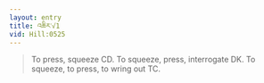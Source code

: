 ```yaml
---
layout: entry
title: འཆིར་√1
vid: Hill:0525
---
```

> To press, squeeze CD. To squeeze, press, interrogate DK. To squeeze, to press, to wring out TC.
